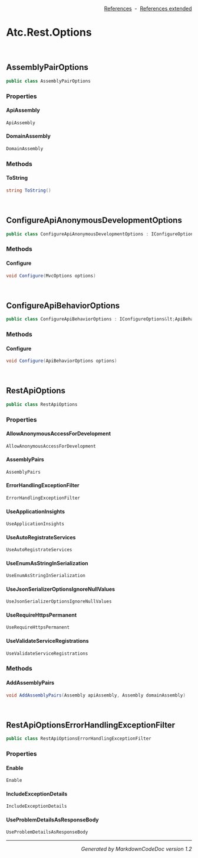 <div style='text-align: right'>

[References](Index.md)&nbsp;&nbsp;-&nbsp;&nbsp;[References extended](IndexExtended.md)
</div>

# Atc.Rest.Options

<br />


## AssemblyPairOptions

```csharp
public class AssemblyPairOptions
```

### Properties


#### ApiAssembly

```csharp
ApiAssembly
```
#### DomainAssembly

```csharp
DomainAssembly
```
### Methods


#### ToString

```csharp
string ToString()
```

<br />


## ConfigureApiAnonymousDevelopmentOptions

```csharp
public class ConfigureApiAnonymousDevelopmentOptions : IConfigureOptions&lt;MvcOptions&gt;
```

### Methods


#### Configure

```csharp
void Configure(MvcOptions options)
```

<br />


## ConfigureApiBehaviorOptions

```csharp
public class ConfigureApiBehaviorOptions : IConfigureOptions&lt;ApiBehaviorOptions&gt;
```

### Methods


#### Configure

```csharp
void Configure(ApiBehaviorOptions options)
```

<br />


## RestApiOptions

```csharp
public class RestApiOptions
```

### Properties


#### AllowAnonymousAccessForDevelopment

```csharp
AllowAnonymousAccessForDevelopment
```
#### AssemblyPairs

```csharp
AssemblyPairs
```
#### ErrorHandlingExceptionFilter

```csharp
ErrorHandlingExceptionFilter
```
#### UseApplicationInsights

```csharp
UseApplicationInsights
```
#### UseAutoRegistrateServices

```csharp
UseAutoRegistrateServices
```
#### UseEnumAsStringInSerialization

```csharp
UseEnumAsStringInSerialization
```
#### UseJsonSerializerOptionsIgnoreNullValues

```csharp
UseJsonSerializerOptionsIgnoreNullValues
```
#### UseRequireHttpsPermanent

```csharp
UseRequireHttpsPermanent
```
#### UseValidateServiceRegistrations

```csharp
UseValidateServiceRegistrations
```
### Methods


#### AddAssemblyPairs

```csharp
void AddAssemblyPairs(Assembly apiAssembly, Assembly domainAssembly)
```

<br />


## RestApiOptionsErrorHandlingExceptionFilter

```csharp
public class RestApiOptionsErrorHandlingExceptionFilter
```

### Properties


#### Enable

```csharp
Enable
```
#### IncludeExceptionDetails

```csharp
IncludeExceptionDetails
```
#### UseProblemDetailsAsResponseBody

```csharp
UseProblemDetailsAsResponseBody
```
<hr /><div style='text-align: right'><i>Generated by MarkdownCodeDoc version 1.2</i></div>
